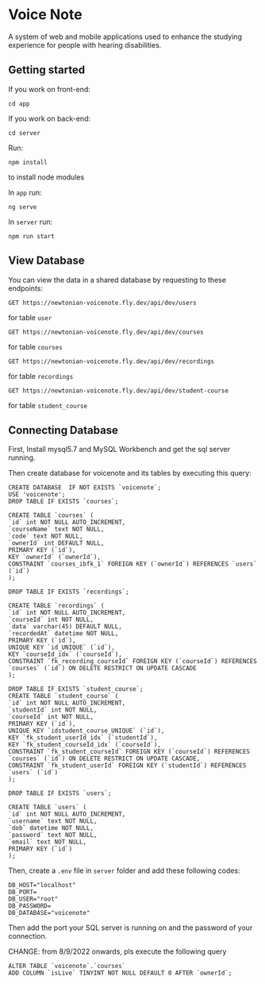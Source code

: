 # Voice Note

A system of web and mobile applications used to enhance the studying experience for people with hearing disabilities.

## Getting started

If you work on front-end:

`cd app`

If you work on back-end:

`cd server`

Run:

`npm install`

to install node modules

In `app` run:

`ng serve`

In `server` run:

`npm run start`

## View Database
You can view the data in a shared database by requesting to these endpoints:

`GET https://newtonian-voicenote.fly.dev/api/dev/users`

for table `user`

`GET https://newtonian-voicenote.fly.dev/api/dev/courses`

for table `courses`

`GET https://newtonian-voicenote.fly.dev/api/dev/recordings`

for table `recordings`

`GET https://newtonian-voicenote.fly.dev/api/dev/student-course`

for table `student_course`

## Connecting Database

First, Install mysql5.7 and MySQL Workbench and get the sql server running.

Then create database for voicenote and its tables by executing this query:

    CREATE DATABASE  IF NOT EXISTS `voicenote`;
    USE 'voicenote';
    DROP TABLE IF EXISTS `courses`;

    CREATE TABLE `courses` (
    `id` int NOT NULL AUTO_INCREMENT,
    `courseName` text NOT NULL,
    `code` text NOT NULL,
    `ownerId` int DEFAULT NULL,
    PRIMARY KEY (`id`),
    KEY `ownerId` (`ownerId`),
    CONSTRAINT `courses_ibfk_1` FOREIGN KEY (`ownerId`) REFERENCES `users` (`id`)
    );

    DROP TABLE IF EXISTS `recordings`;

    CREATE TABLE `recordings` (
    `id` int NOT NULL AUTO_INCREMENT,
    `courseId` int NOT NULL,
    `data` varchar(45) DEFAULT NULL,
    `recordedAt` datetime NOT NULL,
    PRIMARY KEY (`id`),
    UNIQUE KEY `id_UNIQUE` (`id`),
    KEY `courseId_idx` (`courseId`),
    CONSTRAINT `fk_recording_courseId` FOREIGN KEY (`courseId`) REFERENCES `courses` (`id`) ON DELETE RESTRICT ON UPDATE CASCADE
    );

    DROP TABLE IF EXISTS `student_course`;
    CREATE TABLE `student_course` (
    `id` int NOT NULL AUTO_INCREMENT,
    `studentId` int NOT NULL,
    `courseId` int NOT NULL,
    PRIMARY KEY (`id`),
    UNIQUE KEY `idstudent_course_UNIQUE` (`id`),
    KEY `fk_student_userId_idx` (`studentId`),
    KEY `fk_student_courseId_idx` (`courseId`),
    CONSTRAINT `fk_student_courseId` FOREIGN KEY (`courseId`) REFERENCES `courses` (`id`) ON DELETE RESTRICT ON UPDATE CASCADE,
    CONSTRAINT `fk_student_userId` FOREIGN KEY (`studentId`) REFERENCES `users` (`id`)
    );

    DROP TABLE IF EXISTS `users`;

    CREATE TABLE `users` (
    `id` int NOT NULL AUTO_INCREMENT,
    `username` text NOT NULL,
    `dob` datetime NOT NULL,
    `password` text NOT NULL,
    `email` text NOT NULL,
    PRIMARY KEY (`id`)
    );

Then, create a `.env` file in `server` folder and add these following codes:

    DB_HOST="localhost"
    DB_PORT=
    DB_USER="root"
    DB_PASSWORD=
    DB_DATABASE="voicenote"

Then add the port your SQL server is running on and the password of your connection.

CHANGE: from 8/9/2022 onwards, pls execute the following query

    ALTER TABLE `voicenote`.`courses` 
    ADD COLUMN `isLive` TINYINT NOT NULL DEFAULT 0 AFTER `ownerId`;


